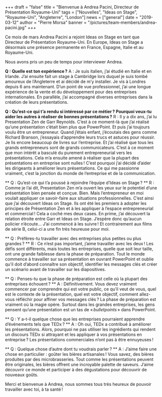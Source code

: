 +++
draft = "false"
title = "Bienvenue à Andrea Pacini, Directeur de Présentation Royaume-Uni"
tags = ["Nouvelles", "Ideas on Stage", "Royaume-Uni", "Angleterre", "London"]
news = ["general"]
date = "2019-03-12"
author = "Pierre Morsa"
banner = "/pictures/team-members/andrea-pacini.jpg"
+++

Ce mois de mars Andrea Pacini a rejoint Ideas on Stage en tant que Directeur de Présentation Royaume-Uni. En Europe, Ideas on Stage a désormais une présence permanente en France, Espagne, Italie et au Royaume-Uni.

Nous avons pris un peu de temps pour interviewer Andrea.

**Q : Quelle est ton expérience ?**
A : Je suis italien, j’ai étudié en Italie et en Irlande. J’ai ensuite fait un stage à Cambridge lors duquel je suis tombé amoureux de l’Angleterre et ai décidé de m’y installer. Je vis à Londres depuis 6 ans maintenant. D’un point de vue professionnel, j’ai une longue expérience de la vente et du développement pour des entreprises internationales. En parallèle, j’ai accompagné diverses entreprises dans la création de leurs présentations.

**Q : Qu’est-ce qui t’a rendu si intéressé par ce métier ? Pourquoi veux-tu aider les autres à réaliser de bonnes présentations ?**
R : Il y a dix ans, j’ai lu Presentation Zen de Garr Reynolds. C’est à ce moment-là que j’ai réalisé qu’une présentation c’était bien plus que PowerPoint. Et puis j’ai toujours voulu être un entrepreneur. Quand j’étais enfant, j’écoutais des gens comme Richard Branson, j’essayais d’apprendre leurs trucs et astuces pour réussir. Je lis encore beaucoup de livres sur l’entreprise. Et j’ai réalisé que tous les grands entrepreneurs sont de grands communicateurs. C’est à ce moment que mon intérêt a basculé du purement entrepreneurial vers les présentations. Cela m’a ensuite amené à réaliser que la plupart des présentations en entreprise sont nulles ! C’est pourquoi j’ai décidé d’aider les dirigeants à améliorer leurs présentations. Ce qui me passionne vraiment, c’est la jonction du monde de l’entreprise et de la communication.

** Q : Qu’est-ce qui t’a poussé à rejoindre l’équipe d’Ideas on Stage ? **
R : Comme je l’ai dit, Presentation Zen m’a ouvert les yeux sur le potentiel d’une présentation bien pensée et conçue. Bien. Mais l’entrepreneur en moi voulait appliquer ce savoir-faire aux situations professionnelles. C’est ainsi que j’ai découvert Ideas on Stage. Ils ont été les premiers à adopter les principes de Présentation Zen et à les appliquer à l’espace entrepreneurial et commercial ! Cela a coché mes deux cases. En prime, j’ai découvert la relation étroite entre Garr et Ideas on Stage. J’espère donc qu’aucun policier n’écoute... J’ai commencé à les suivre ! Et contrairement aux films de série B, celui-ci a une fin très heureuse pour moi.

** Q : Préfères-tu travailler avec des entreprises plus petites ou plus grandes ? **
R : Ce n’est pas important, j’aime travailler avec les deux ! Les défis sont différents, mais toutes les entreprises, quelle que soit leur taille, ont une grande faiblesse dans la phase de préparation. Tout le monde commence à travailler sur sa présentation en ouvrant PowerPoint et oublie qu’il doit d’abord connaître son objectif, identifier les messages clés et créer un scénario avant de travailler sur les diapositives.

** Q : Penses-tu que la phase de préparation est celle où la plupart des entreprises échouent ? **
A : Définitivement. Vous devez vraiment commencer par comprendre qui est votre public, ce qu’il veut de vous, quel est le contexte de la présentation, quel est votre objectif, comment allez-vous réfléchir pour affiner vos messages clés ? La phase de préparation est vraiment où la magie opère. Surtout dans les grandes entreprises, les gens pensent qu’une présentation est un tas de « *bulletpoints* » dans PowerPoint.

** Q : Y a-t-il quelque chose que les entreprises pourraient apprendre d’événements tels que TEDx ? ​​**
A : Oh oui, TEDx a contribué à améliorer les présentations. Alors, pourquoi ne pas utiliser les ingrédients qui rendent un discours TEDx si attrayant et les appliquer à vos présentations en entreprise ? Les présentations commerciales n’ont pas à être ennuyeuses !

** Q : Quelque chose d’autre dont tu voudrais parler ? **
A : J’aime faire une chose en particulier : goûter les bières artisanales ! Vous savez, des bières produites par des microbrasseries. Tout comme les présentations peuvent être originales, les bières offrent une incroyable palette de saveurs. J’aime découvrir ce monde et participer à des dégustations pour découvrir de nouveaux goûts.

Merci et bienvenue à Andrea, nous sommes tous très heureux de pouvoir travailler avec toi, à ta santé !
